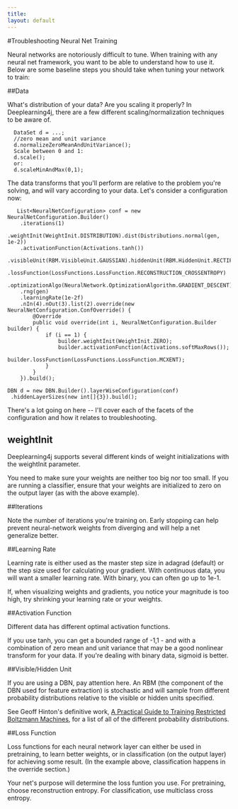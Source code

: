 ```yaml
---
title: 
layout: default
---
```


#Troubleshooting Neural Net Training

Neural networks are notoriously difficult to tune. When training with any neural net framework, you want to be able to understand how to use it. Below are some baseline steps you should take when tuning your network to train:

##Data

What's distribution of your data? Are you scaling it properly? In Deeplearning4j, there are a few different scaling/normalization techniques to be aware of.

      DataSet d = ...;
      //zero mean and unit variance
      d.normalizeZeroMeanAndUnitVariance();
      Scale between 0 and 1:
      d.scale();
      or:
      d.scaleMinAndMax(0,1);

The data transforms that you'll perform are relative to the problem you're solving, and will vary according to your data. Let's consider a configuration now:
 
       List<NeuralNetConfiguration> conf = new NeuralNetConfiguration.Builder()
	    .iterations(1)
	    .weightInit(WeightInit.DISTRIBUTION).dist(Distributions.normal(gen, 1e-2))
	    .activationFunction(Activations.tanh())
	    .visibleUnit(RBM.VisibleUnit.GAUSSIAN).hiddenUnit(RBM.HiddenUnit.RECTIFIED)
	    .lossFunction(LossFunctions.LossFunction.RECONSTRUCTION_CROSSENTROPY)
	    .optimizationAlgo(NeuralNetwork.OptimizationAlgorithm.GRADIENT_DESCENT)
	    .rng(gen)
	    .learningRate(1e-2f)
	    .nIn(4).nOut(3).list(2).override(new NeuralNetConfiguration.ConfOverride() {
            @Override
            public void override(int i, NeuralNetConfiguration.Builder builder) {
                if (i == 1) {
                    builder.weightInit(WeightInit.ZERO);
                    builder.activationFunction(Activations.softMaxRows());
                    builder.lossFunction(LossFunctions.LossFunction.MCXENT);
                }
            }
        }).build();

  	DBN d = new DBN.Builder().layerWiseConfiguration(conf)
  	 .hiddenLayerSizes(new int[]{3}).build();

There's a lot going on here -- I'll cover each of the facets of the configuration and how it relates to troubleshooting.

## weightInit

Deeplearning4j supports several different kinds of weight initializations with the weightInit parameter.

You need to make sure your weights are neither too big nor too small. If you are running a classifier, ensure that your weights are initialized to zero on the output layer (as with the above example).

##Iterations

Note the number of iterations you're training on. Early stopping can help prevent neural-network weights from diverging and will help a net generalize better.

##Learning Rate

Learning rate is either used as the master step size in adagrad (default) or the step size used for calculating your gradient. With continuous data, you will want a smaller learning rate. With binary, you can often go up to 1e-1.

If, when visualizing weights and gradients, you notice your magnitude is too high, try shrinking your learning rate or your weights.

##Activation Function

Different data has different optimal activation functions. 

If you use tanh, you can get a bounded range of -1,1 - and with a combination of zero mean and unit variance that may be a good nonlinear transform for your data. If you're dealing with binary data, sigmoid is better.

##Visible/Hidden Unit

If you are using a DBN, pay attention here. An RBM (the component of the DBN used for feature extraction) is stochastic and will sample from different probability distributions relative to the visible or hidden units specified. 

See Geoff Hinton's definitive work, [A Practical Guide to Training Restricted Boltzmann Machines](https://www.cs.toronto.edu/~hinton/absps/guideTR.pdf), for a list of all of the different probability distributions.

##Loss Function

Loss functions for each neural network layer can either be used in pretraining, to learn better weights, or in classification (on the output layer) for achieving some result. (In the example above, classification happens in the override section.)

Your net's purpose will determine the loss funtion you use. For pretraining, choose reconstruction entropy. For classification, use multiclass cross entropy.
